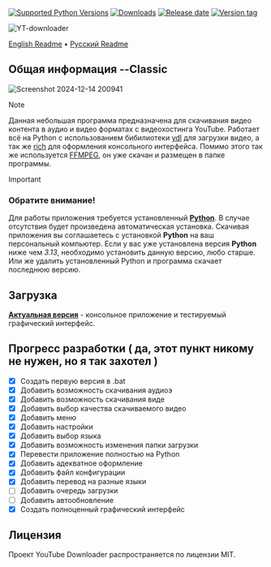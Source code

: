 [![Supported Python Versions](https://img.shields.io/badge/python-3.12%20%7C%203.13-%234B8BBE)](https://www.python.org/downloads/) [![Downloads](https://img.shields.io/github/downloads/Rayness/YouTube-Downloader/total)](https://github.com/Rayness/YouTube-Downloader/releases) [![Release date](https://img.shields.io/github/release-date/Rayness/YouTube-Downloader)]() [![Version tag](https://img.shields.io/github/v/tag/Rayness/YouTube-Downloader)]()

![YT-downloader](https://github.com/user-attachments/assets/6c9eaace-f0aa-4924-8498-bed1be55ca97)

[English Readme](https://github.com/Rayness/YouTube-Downloader/blob/main/README.md)
 • [Русский Readme](https://github.com/Rayness/YouTube-Downloader/blob/main/README.ru.md)

## Общая информация --Classic
![Screenshot 2024-12-14 200941](https://github.com/user-attachments/assets/9b14f2e2-299f-4740-bcfa-a9d411f701ed)

> [!NOTE]
> Данная небольшая программа предназначена для скачивания видео контента в аудио и видео форматах с видеохостинга YouTube. Работает всё на Python с использованием бибилиотеки [ydl](https://github.com/ytdl-org/youtube-dl) для загрузки видео, а так же [rich](https://github.com/Textualize/rich) для оформления консольного интерфейса. Помимо этого так же используется [FFMPEG](https://ffmpeg.org/), он уже скачан и размещен в папке программы.

> [!IMPORTANT] 
> ### Обратите внимание!
> Для работы приложения требуется установленный **[Python](https://www.python.org/downloads/)**. В случае отсутствия будет произведена автоматическая установка. Скачивая приложения вы соглашаетесь с установкой **Python** на ваш персональный компьютер. Если у вас уже установлена версия **Python** ниже чем _3.13_, необходимо установить данную версию, любо старше. Или же удалить установленный Python и программа скачает последнюю версию. 

## Загрузка

**[Актуальная версия](https://github.com/Rayness/YouTube-Downloader/releases/tag/v3.1.1-beta)** - консольное приложение и тестируемый графический интерфейс.

## Прогресс разработки ( да, этот пункт никому не нужен, но я так захотел )

- [x] Создать первую версия в .bat
- [x] Добавить возможность скачивания аудиоэ
- [x] Добавить возможность скачивания виде
- [x] Добавить выбор качества скачиваемого видео
- [x] Добавить меню
- [x] Добавить настройки
- [x] Добавить выбор языка
- [x] Добавить возможность изменения папки загрузки
- [x] Перевести приложение полностью на Python
- [x] Добавить адекватное оформление
- [x] Добавить файл конфигурации
- [x] Добавить перевод на разные языки
- [ ] Добавить очередь загрузки
- [ ] Добавить автообновление
- [x] Создать полноценный графический интерфейс

## Лицензия

Проект YouTube Downloader распространяется по лицензии MIT.
